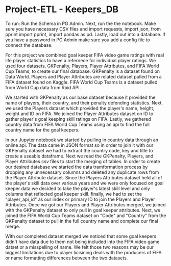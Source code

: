 # Project-ETL - Keepers_DB

  To run:
  Run the Schema in PG Admin.
  Next, run the the notebook. Make sure you have necessary CSV files and
    import requests,
    import json,
    from pprint import pprint,
    import pandas as pd.
  Lastly, load out into a database.
    If you have a password in PG Admin make sure you add a config file to connect the database.
  
  For this project we combined goal keeper FIFA video game ratings with real life player statistics to have a refernece for individual player ratings. We used four datasets, GKPenalty, Players, Player Attributes, and FIFA World Cup Teams, to create our final database. GKPenalty is a dataset found on Data World. Players and Player Attributes are related dataset pulled from a FIFA dataset found on Kaggle. FIFA World Cup Teams is a dataset pulled from World Cup data from Rpid API.
  
  We started with GKPenalty as our base dataset because it provided the name of players, their country, and their penalty defending statistics. Next, we used the Players dataset which provided the player's name, height, weight and ID on FIFA. We joined the Player Attributes dataset on ID  to gather player's goal keeping skill ratings on FIFA. Lastly, we gathered country data from FIFA World Cup Teams using an api to find the full country name for the goal keepers.
  
  In our Jupyter notebook we started by pulling in country data through an online api. The data came in JSON format so in order to join it with our GKPenalty dataset we had to extract the country code, key and title to create a useable dataframe. Next we read the GKPenalty, Players, and Player Attributes csv files to start the merging of tables. In order to create our desired database we started the data tramformation process by dropping any unnecessary columns and deleted any duplicate rows from the Player Attribute dataset. Since the Players Attributes dataset held all of the player's skill data over various years and we were only focused on goal keeper data we decided to take the player's latest skill level and only columns that reflected goal keeper skill. finally, we had to set the "player_api_id" as our index or primary ID to join the Players and Player Attributes. Once we got our Players and Player Attributes merged, we joined with the GKPenalty dataset to only pull in goal keeper attributes. Next, we joined the FIFA World Cup Teams dataset on "Code" and "Country" from the GKPenalty dataset to pull in the full country name and complete our final merge. 
  
  With our completed dataset merged we noticed that some goal keepers didn't have data due to them not being included into the FIFA video game datset or a misspelling of name. We felt those two reasons may be our biggest limitations due to player licisining deals with the producers of FIFA or name formatting differences between the two datasets.
